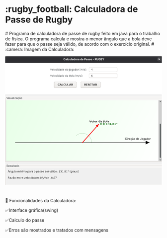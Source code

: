 <h1><strong>:rugby_football: Calculadora de Passe de Rugby</strong></h1>
#
Programa de calculadora de passe de rugby feito em java para o trabalho de fisica. O programa calcula e mostra o menor ângulo que a bola deve fazer para que o passe seja válido, de acordo com o exercício original.
#
:camera: Imagem da Calculadora:

![Imagem da Calculadora](calculadora.png)
#
:wrench: Funcionalidades da Calculadora:

  :white_check_mark:Interface gráfica(swing)

  :white_check_mark:Calculo do passe

  :white_check_mark:Erros são mostrados e tratados com mensagens
